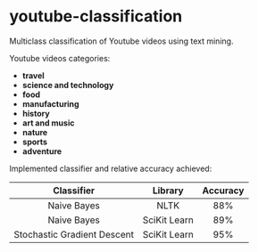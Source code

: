 # youtube-classification

Multiclass classification of Youtube videos using text mining.

Youtube videos categories:
- **travel**
- **science and technology**
- **food**
- **manufacturing**
- **history**
- **art and music**
- **nature**
- **sports**
- **adventure**

Implemented classifier and relative accuracy achieved:

|Classifier|Library|Accuracy|
|:-:|:-:|:-:|
|Naive Bayes|NLTK|88%|
|Naive Bayes|SciKit Learn|89%|
|Stochastic Gradient Descent|SciKit Learn|95%|
